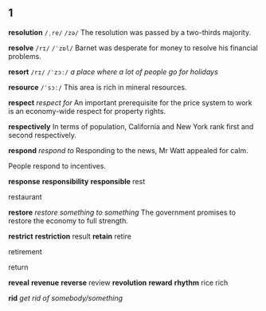 ## 1
**resolution** 
`/ˌre/` `/zə/`
The resolution was passed by a two-thirds majority.

**resolve** 
`/rɪ/` `/ˈzɒl/`
Barnet was desperate for money to resolve his financial problems.

**resort** 
`/rɪ/` `/ˈzɔː/`
*a place where a lot of people go for holidays*

**resource** 
`/ˈsɔː/`
This area is rich in mineral resources.

**respect**
*respect for* 
An important prerequisite for the price system to work is an economy-wide respect for property rights.

**respectively** 
In terms of population, California and New York rank first and second respectively.

**respond** 
*respond to*
Responding to the news, Mr Watt appealed for calm.

People respond to incentives.

**response** 
**responsibility** 
**responsible** 
rest 

restaurant 

**restore**
*restore something to something*
The government promises to restore the economy to full strength. 

**restrict** 
**restriction** 
result 
**retain** 
retire 

retirement 

return 

**reveal** 
**revenue** 
**reverse** 
review 
**revolution** 
**reward** 
**rhythm** 
rice 
rich 

**rid**
*get rid of somebody/something* 